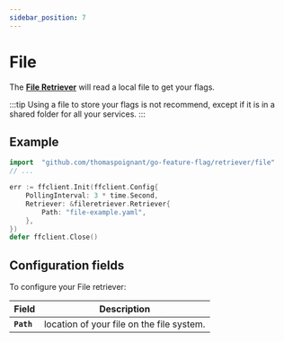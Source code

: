 ```yaml
---
sidebar_position: 7
---
```


# File
The [**File Retriever**](https://pkg.go.dev/github.com/thomaspoignant/go-feature-flag/retriever/fileretriever/#Retriever) will read a local file to get your flags.

:::tip
Using a file to store your flags is not recommend, except if it is in a shared folder for all your services.
:::

## Example
```go linenums="1"
import 	"github.com/thomaspoignant/go-feature-flag/retriever/file"
// ...

err := ffclient.Init(ffclient.Config{
    PollingInterval: 3 * time.Second,
    Retriever: &fileretriever.Retriever{
        Path: "file-example.yaml",
    },
})
defer ffclient.Close()
```

## Configuration fields
To configure your File retriever:

| Field | Description |
|---|---|
|**`Path`**| location of your file on the file system.|
